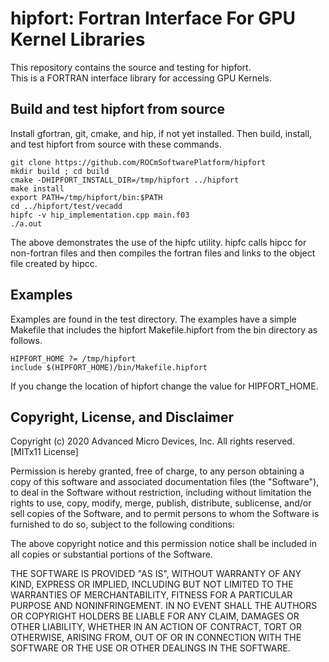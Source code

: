 hipfort: Fortran Interface For GPU Kernel Libraries
===================================================

This repository contains the source and testing for hipfort.  
This is a FORTRAN interface library for accessing GPU Kernels.

## Build and test hipfort from source

Install gfortran, git, cmake, and hip, if not yet installed.
Then build, install, and test hipfort from source with these commands.
```
git clone https://github.com/ROCmSoftwarePlatform/hipfort
mkdir build ; cd build
cmake -DHIPFORT_INSTALL_DIR=/tmp/hipfort ../hipfort
make install
export PATH=/tmp/hipfort/bin:$PATH
cd ../hipfort/test/vecadd
hipfc -v hip_implementation.cpp main.f03
./a.out
```
The above demonstrates the use of the hipfc utility.  hipfc calls hipcc for non-fortran files and then
compiles the fortran files and links to the object file created by hipcc.

## Examples
Examples are found in the test directory.  The examples have a simple Makefile 
that includes the hipfort Makefile.hipfort from the bin directory as follows.
```
HIPFORT_HOME ?= /tmp/hipfort
include $(HIPFORT_HOME)/bin/Makefile.hipfort
```
If you change the location of hipfort change the value for HIPFORT_HOME.

## Copyright, License, and Disclaimer

<A NAME="Copyright">

Copyright (c) 2020 Advanced Micro Devices, Inc. All rights reserved.
[MITx11 License]

Permission is hereby granted, free of charge, to any person obtaining a copy
of this software and associated documentation files (the "Software"), to deal
in the Software without restriction, including without limitation the rights
to use, copy, modify, merge, publish, distribute, sublicense, and/or sell
copies of the Software, and to permit persons to whom the Software is
furnished to do so, subject to the following conditions:

The above copyright notice and this permission notice shall be included in
all copies or substantial portions of the Software.

THE SOFTWARE IS PROVIDED "AS IS", WITHOUT WARRANTY OF ANY KIND, EXPRESS OR
IMPLIED, INCLUDING BUT NOT LIMITED TO THE WARRANTIES OF MERCHANTABILITY,
FITNESS FOR A PARTICULAR PURPOSE AND NONINFRINGEMENT.  IN NO EVENT SHALL THE
AUTHORS OR COPYRIGHT HOLDERS BE LIABLE FOR ANY CLAIM, DAMAGES OR OTHER
LIABILITY, WHETHER IN AN ACTION OF CONTRACT, TORT OR OTHERWISE, ARISING FROM,
OUT OF OR IN CONNECTION WITH THE SOFTWARE OR THE USE OR OTHER DEALINGS IN
THE SOFTWARE.
